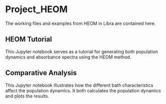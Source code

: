 # Project_HEOM
The working files and examples from HEOM in Libra are contained here.
## HEOM Tutorial
This Jupyter notebook serves as a tutorial for generating both population dynamics and absorbance spectra using the HEOM method.
## Comparative Analysis
This Jupyter notebook illustrates how the different bath characteristics affect the population dynamics. It both calculates the population dynamics and plots the results.
